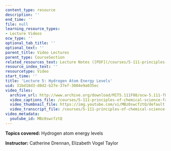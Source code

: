 ```yaml
---
content_type: resource
description: ''
end_time: ''
file: null
learning_resource_types:
- Lecture Videos
ocw_type: ''
optional_tab_title: ''
optional_text: ''
parent_title: Video Lectures
parent_type: CourseSection
related_resources_text: Lecture Notes ([PDF](/courses/5-111-principles-of-chemical-science-fall-2008/resources/lecnotes05))
resource_index_text: ''
resourcetype: Video
start_time: ''
title: 'Lecture 5: Hydrogen Atom Energy Levels'
uid: 31bd18d3-d8d2-b27e-37ef-3004e9a035ec
video_files:
  archive_url: http://www.archive.org/download/MIT5.111F08/ocw-5.111-f08-lec05_300k.mp4
  video_captions_file: /courses/5-111-principles-of-chemical-science-fall-2008/932f8e5a3ba757ea85dfc167569a98c7_MBz0swcfztQ.vtt
  video_thumbnail_file: https://img.youtube.com/vi/MBz0swcfztQ/default.jpg
  video_transcript_file: /courses/5-111-principles-of-chemical-science-fall-2008/5c2abc3a653a7e117b91dda64f727d70_MBz0swcfztQ.pdf
video_metadata:
  youtube_id: MBz0swcfztQ
---
```


**Topics covered:** Hydrogen atom energy levels

**Instructor:** Catherine Drennan, Elizabeth Vogel Taylor



